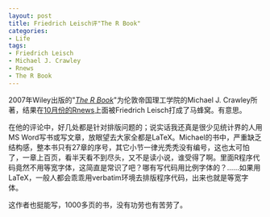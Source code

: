 ```yaml
---
layout: post
title: Friedrich Leisch评"The R Book"
categories:
- Life
tags:
- Friedrich Leisch
- Michael J. Crawley
- Rnews
- The R Book
---
```


2007年Wiley出版的"[_The R Book_](http://www.bio.ic.ac.uk/research/mjcraw/therbook/index.htm)"为伦敦帝国理工学院的Michael J. Crawley所著，结果在[10月份的Rnews](http://cran.r-project.org/doc/Rnews/Rnews_2007-2.pdf)上面被Friedrich Leisch打成了马蜂窝。有意思。

在他的评论中，好几处都是针对排版问题的；说实话我还真是很少见统计界的人用MS Word写书或写文章，放眼望去大家全都是LaTeX。Michael的书中，严重缺乏结构感，整本书只有27章的序号，其它小节一律光秃秃没有编号，这也太可怕了，一章上百页，看半天看不到尽头，又不是读小说，谁受得了啊。里面R程序代码竟然不用等宽字体，这简直是常识了吧？哪有写代码用比例字体的？……如果用LaTeX，一般人都会乖乖用verbatim环境去排版程序代码，出来也就是等宽字体。

这作者也挺能写，1000多页的书，没有功劳也有苦劳了。
